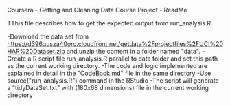 Coursera - Getting and Cleaning Data Course Project - ReadMe

TThis file describes how to get the expected output from run_analysis.R.

-Download the data set from https://d396qusza40orc.cloudfront.net/getdata%2Fprojectfiles%2FUCI%20HAR%20Dataset.zip and unzip the content in a folder named "data".
-Create a R script file run_analysis.R parallel to data folder and set this path as the current working directory.
-The code and logic implemented are explained in detail in the "CodeBook.md" file in the same directory
-Use source("run_analysis.R") command in the RStudio 
-The script will generate a "tidyDataSet.txt" with (180x68 dimensions) file in the current working directory